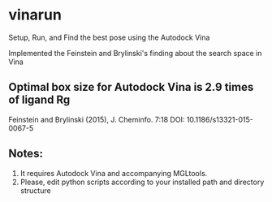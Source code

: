 # vinarun
Setup, Run, and Find the best pose using the Autodock Vina

Implemented the Feinstein and Brylinski's finding about the search space in Vina 

## Optimal box size for Autodock Vina is 2.9 times of ligand Rg
Feinstein and Brylinski (2015), J. Cheminfo. 7:18 DOI: 10.1186/s13321-015-0067-5

## Notes:
1. It requires Autodock Vina and accompanying MGLtools.
2. Please, edit python scripts according to your installed path 
and directory structure
